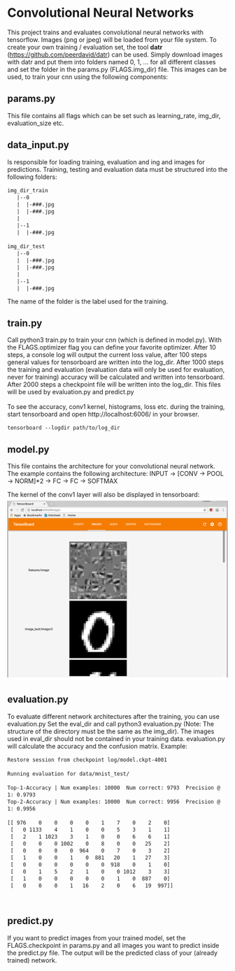 # Convolutional Neural Networks
This project trains and evaluates convolutional neural networks with tensorflow.
Images (png or jpeg) will be loaded from your file system. To create your
own training / evaluation set, the tool **datr** (https://github.com/peerdavid/datr) can be used.
Simply download images with datr and put them into folders named 0, 1, ... for all different classes
and set the folder in the params.py (FLAGS.img_dir) file. This images can be used, to train your
cnn using the following components:

## params.py
This file contains all flags which can be set such as learning_rate, img_dir, evaluation_size etc.


## data_input.py
Is responsible for loading training, evaluation and ing and images for predictions.
Training, testing and evaluation data must be structured into the following folders:<br>
```
img_dir_train
   |--0
   |  |-###.jpg
   |  |-###.jpg
   |
   |--1
   |  |-###.jpg

img_dir_test
   |--0
   |  |-###.jpg
   |  |-###.jpg
   |
   |--1
   |  |-###.jpg
```

The name of the folder is the label used for the training.


## train.py
Call python3 train.py to train your cnn (which is defined in model.py). 
With the FLAGS.optimizer flag you can define your favorite optimizer.
After 10 steps, a console log will output the current loss value, after 100 steps
general values for tensorboard are written into the log_dir. After 1000 steps 
the training and evaluation (evaluation data will only be used for evaluation, never for training) accuracy
will be calculated and written into tensorboard. After 2000 steps a checkpoint file will be written
into the log_dir. This files will be used by evaluation.py and predict.py
<br><br>
To see the accuracy, conv1 kernel, histograms, loss etc. during the training, start tensorboard and
open http://localhost:6006/ in your browser.
```
tensorboard --logdir path/to/log_dir
```

## model.py
This file contains the architecture for your convolutional neural network.
The example contains the following architecture:
INPUT -> [CONV -> POOL -> NORM]*2 -> FC -> FC -> SOFTMAX

The kernel of the conv1 layer will also be displayed in tensorboard:
<img src="documentation/conv1_kernel.png" alt="conv1_kernel"/>


## evaluation.py
To evaluate different network architectures after the training, you can use evaluation.py
Set the eval_dir and call python3 evaluation.py (Note: The structure of the directory must be the same as the img_dir).
The images used in eval_dir should not be contained in your training data. evaluation.py will calculate the accuracy
and the confusion matrix. Example: <br>
```
Restore session from checkpoint log/model.ckpt-4001              
                                                                 
Running evaluation for data/mnist_test/

Top-1-Accuracy | Num examples: 10000  Num correct: 9793  Precision @ 1: 0.9793
Top-2-Accuracy | Num examples: 10000  Num correct: 9956  Precision @ 1: 0.9956

[[ 976    0    0    0    0    1    7    0    2    0]
 [   0 1133    4    1    0    0    5    3    1    1]
 [   2    1 1023    3    1    0    0    6    6    1]
 [   0    0    0 1002    0    8    0    0   25    2]
 [   0    0    0    0  964    0    7    0    3    2]
 [   1    0    0    1    0  881   20    1   27    3]
 [   0    0    0    0    0    0  918    0    1    0]
 [   0    1    5    2    1    0    0 1012    3    3]
 [   1    0    0    0    0    0    1    0  887    0]
 [   0    0    0    1   16    2    0    6   19  997]]
 
 
```

## predict.py
If you want to predict images from your trained model, set the FLAGS.checkpoint in params.py
and all images you want to predict inside the predict.py file. The output will be the predicted
class of your (already trained) network.